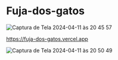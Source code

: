 # Fuja-dos-gatos
![Captura de Tela 2024-04-11 às 20 45 57](https://github.com/03GabrielaMoreira03/Fuja-dos-gatos/assets/166766398/a01eee81-ebb3-4609-814a-d16f89c249d6)

https://fuja-dos-gatos.vercel.app

![Captura de Tela 2024-04-11 às 20 50 49](https://github.com/03GabrielaMoreira03/Fuja-dos-gatos/assets/166766398/ecfaab53-cf3f-4600-ada6-0ec077148ddc)
